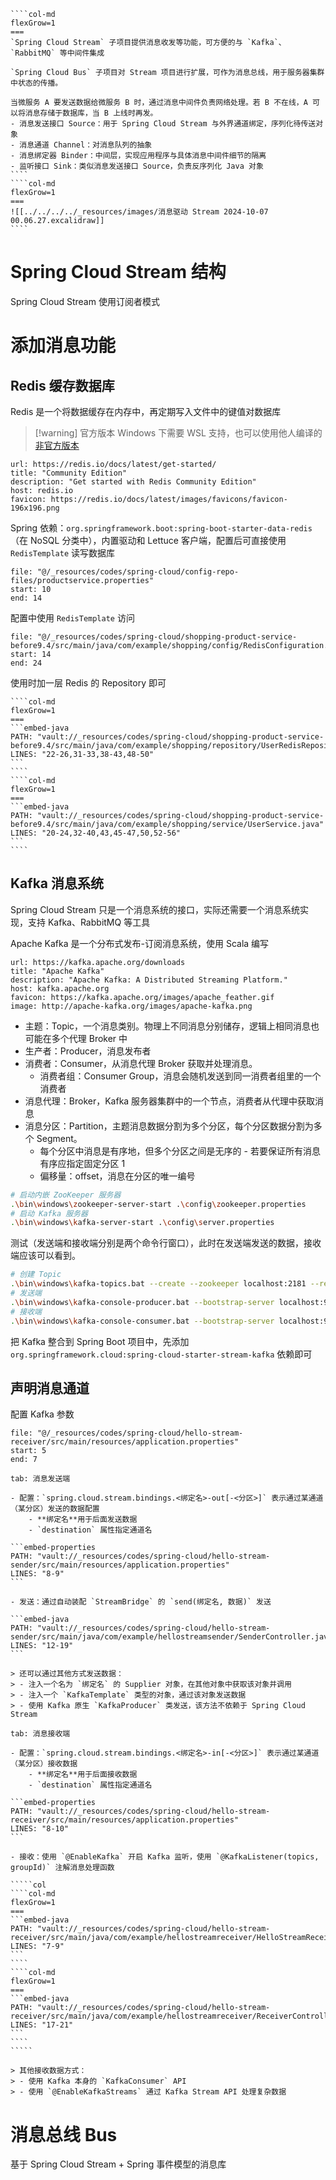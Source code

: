 
`````col
````col-md
flexGrow=1
===
`Spring Cloud Stream` 子项目提供消息收发等功能，可方便的与 `Kafka`、`RabbitMQ` 等中间件集成

`Spring Cloud Bus` 子项目对 Stream 项目进行扩展，可作为消息总线，用于服务器集群中状态的传播。

当微服务 A 要发送数据给微服务 B 时，通过消息中间件负责网络处理。若 B 不在线，A 可以将消息存储于数据库，当 B 上线时再发。
- 消息发送接口 Source：用于 Spring Cloud Stream 与外界通道绑定，序列化待传送对象
- 消息通道 Channel：对消息队列的抽象
- 消息绑定器 Binder：中间层，实现应用程序与具体消息中间件细节的隔离
- 监听接口 Sink：类似消息发送接口 Source，负责反序列化 Java 对象
````
````col-md
flexGrow=1
===
![[../../../../_resources/images/消息驱动 Stream 2024-10-07 00.06.27.excalidraw]]
````
`````
# Spring Cloud Stream 结构

Spring Cloud Stream 使用订阅者模式

# 添加消息功能

## Redis 缓存数据库

Redis 是一个将数据缓存在内存中，再定期写入文件中的键值对数据库

> [!warning] 官方版本 Windows 下需要 WSL 支持，也可以使用他人编译的[非官方版本](https://github.com/zkteco-home/redis-windows)

```cardlink
url: https://redis.io/docs/latest/get-started/
title: "Community Edition"
description: "Get started with Redis Community Edition"
host: redis.io
favicon: https://redis.io/docs/latest/images/favicons/favicon-196x196.png
```

Spring 依赖：`org.springframework.boot:spring-boot-starter-data-redis`（在 NoSQL 分类中），内置驱动和 Lettuce 客户端，配置后可直接使用 `RedisTemplate` 读写数据库

```reference
file: "@/_resources/codes/spring-cloud/config-repo-files/productservice.properties"
start: 10
end: 14
```

配置中使用 `RedisTemplate` 访问

```reference
file: "@/_resources/codes/spring-cloud/shopping-product-service-before9.4/src/main/java/com/example/shopping/config/RedisConfiguration.java"
start: 14
end: 24
```

使用时加一层 Redis 的 Repository 即可

`````col
````col-md
flexGrow=1
===
```embed-java
PATH: "vault://_resources/codes/spring-cloud/shopping-product-service-before9.4/src/main/java/com/example/shopping/repository/UserRedisRepository.java"
LINES: "22-26,31-33,38-43,48-50"
```
````
````col-md
flexGrow=1
===
```embed-java
PATH: "vault://_resources/codes/spring-cloud/shopping-product-service-before9.4/src/main/java/com/example/shopping/service/UserService.java"
LINES: "20-24,32-40,43,45-47,50,52-56"
```
````
`````

## Kafka 消息系统

Spring Cloud Stream 只是一个消息系统的接口，实际还需要一个消息系统实现，支持 Kafka、RabbitMQ 等工具

Apache Kafka 是一个分布式发布-订阅消息系统，使用 Scala 编写

```cardlink
url: https://kafka.apache.org/downloads
title: "Apache Kafka"
description: "Apache Kafka: A Distributed Streaming Platform."
host: kafka.apache.org
favicon: https://kafka.apache.org/images/apache_feather.gif
image: http://apache-kafka.org/images/apache-kafka.png
```

- 主题：Topic，一个消息类别。物理上不同消息分别储存，逻辑上相同消息也可能在多个代理 Broker 中
- 生产者：Producer，消息发布者
- 消费者：Consumer，从消息代理 Broker 获取并处理消息。
	- 消费者组：Consumer Group，消息会随机发送到同一消费者组里的一个消费者
- 消息代理：Broker，Kafka 服务器集群中的一个节点，消费者从代理中获取消息
- 消息分区：Partition，主题消息数据分割为多个分区，每个分区数据分割为多个 Segment。
	- 每个分区中消息是有序地，但多个分区之间是无序的 - 若要保证所有消息有序应指定固定分区 1
	- 偏移量：offset，消息在分区的唯一编号

```bash
# 启动内嵌 ZooKeeper 服务器
.\bin\windows\zookeeper-server-start .\config\zookeeper.properties
# 启动 Kafka 服务器
.\bin\windows\kafka-server-start .\config\server.properties
```

测试（发送端和接收端分别是两个命令行窗口），此时在发送端发送的数据，接收端应该可以看到。

```bash
# 创建 Topic
.\bin\windows\kafka-topics.bat --create --zookeeper localhost:2181 --replication-factor 1 --partitions 1 --topic springcloud-msg
# 发送端
.\bin\windows\kafka-console-producer.bat --bootstrap-server localhost:9092 --topic springcloud-msg
# 接收端
.\bin\windows\kafka-console-consumer.bat --bootstrap-server localhost:9092 --topic springcloud-msg --from-beginning
```

把 Kafka 整合到 Spring Boot 项目中，先添加 `org.springframework.cloud:spring-cloud-starter-stream-kafka` 依赖即可

## 声明消息通道

配置 Kafka 参数

```reference
file: "@/_resources/codes/spring-cloud/hello-stream-receiver/src/main/resources/application.properties"
start: 5
end: 7
```

``````tabs
tab: 消息发送端

- 配置：`spring.cloud.stream.bindings.<绑定名>-out[-<分区>]` 表示通过某通道（某分区）发送的数据配置
	- **绑定名**用于后面发送数据
	- `destination` 属性指定通道名

```embed-properties
PATH: "vault://_resources/codes/spring-cloud/hello-stream-sender/src/main/resources/application.properties"
LINES: "8-9"
```

- 发送：通过自动装配 `StreamBridge` 的 `send(绑定名, 数据)` 发送

```embed-java
PATH: "vault://_resources/codes/spring-cloud/hello-stream-sender/src/main/java/com/example/hellostreamsender/SenderController.java"
LINES: "12-19"
```

> 还可以通过其他方式发送数据：
> - 注入一个名为 `绑定名` 的 Supplier 对象，在其他对象中获取该对象并调用
> - 注入一个 `KafkaTemplate` 类型的对象，通过该对象发送数据
> - 使用 Kafka 原生 `KafkaProducer` 类发送，该方法不依赖于 Spring Cloud Stream

tab: 消息接收端

- 配置：`spring.cloud.stream.bindings.<绑定名>-in[-<分区>]` 表示通过某通道（某分区）接收数据
	- **绑定名**用于后面接收数据
	- `destination` 属性指定通道名

```embed-properties
PATH: "vault://_resources/codes/spring-cloud/hello-stream-receiver/src/main/resources/application.properties"
LINES: "8-10"
```

- 接收：使用 `@EnableKafka` 开启 Kafka 监听，使用 `@KafkaListener(topics, groupId)` 注解消息处理函数

`````col
````col-md
flexGrow=1
===
```embed-java
PATH: "vault://_resources/codes/spring-cloud/hello-stream-receiver/src/main/java/com/example/hellostreamreceiver/HelloStreamReceiver.java"
LINES: "7-9"
```
````
````col-md
flexGrow=1
===
```embed-java
PATH: "vault://_resources/codes/spring-cloud/hello-stream-receiver/src/main/java/com/example/hellostreamreceiver/ReceiverController.java"
LINES: "17-21"
```
````
`````

> 其他接收数据方式：
> - 使用 Kafka 本身的 `KafkaConsumer` API
> - 使用 `@EnableKafkaStreams` 通过 Kafka Stream API 处理复杂数据
``````

# 消息总线 Bus

基于 Spring Cloud Stream + Spring 事件模型的消息库